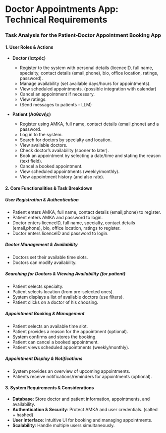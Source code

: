 # Doctor Appointments App: Technical Requirements

### **Task Analysis for the Patient-Doctor Appointment Booking App**  

#### **1. User Roles & Actions**  
- **Doctor (Ιατρός)**
  - Register to the system with personal details (licenceID, full name, specialty, contact details (email,phone), bio, office location, ratings, password).  
  - Manage availability (set available days/hours for appointments).  
  - View scheduled appointments. (possible integration with calendar)
  - Cancel an appointment if necessary.
  - View ratings.
  - (Send messages to patients - LLM)


- **Patient (Ασθενής)**  
  - Register using AMKA, full name, contact details (email,phone) and a password.  
  - Log in to the system.  
  - Search for doctors by specialty and location.  
  - View available doctors.  
  - Check doctor’s availability (sooner to later).  
  - Book an appointment by selecting a date/time and stating the reason (text field).
  - Cancel a booked appointment.  
  - View scheduled appointments (weekly/monthly).
  - View appointment history (and also rate).

#### **2. Core Functionalities & Task Breakdown**  

##### **User Registration & Authentication**  
- Patient enters AMKA, full name, contact details (email,phone) to register.
- Patient enters AMKA and password to login.
- Doctor enters licenceID, full name, specialty, contact details (email,phone), bio, office location, ratings to register.  
- Doctor enters licenceID and password to login.

##### **Doctor Management & Availability**   
- Doctors set their available time slots.  
- Doctors can modify availability.

##### **Searching for Doctors & Viewing Availability (for patient)**  
- Patient selects specialty.  
- Patient selects location (from pre-selected ones).  
- System displays a list of available doctors (use filters).  
- Patient clicks on a doctor of his choosing.  

##### **Appointment Booking & Management**  
- Patient selects an available time slot.  
- Patient provides a reason for the appointment (optional).  
- System confirms and stores the booking.  
- Patient can cancel a booked appointment.  
- Patient views scheduled appointments (weekly/monthly).

##### **Appointment Display & Notifications**  
- System provides an overview of upcoming appointments.  
- Patients receive notifications/reminders for appointments (optional).  

#### **3. System Requirements & Considerations**  
- **Database**: Store doctor and patient information, appointments, and availability.  
- **Authentication & Security**: Protect AMKA and user credentials. (salted + hashed) 
- **User Interface**: Intuitive UI for booking and managing appointments.  
- **Scalability**: Handle multiple users simultaneously.  